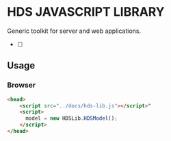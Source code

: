 # HDS JAVASCRIPT LIBRARY

Generic toolkit for server and web applications.

- [ ] 


## Usage 

### Browser 

```html
<head>
    <script src="../docs/hds-lib.js"></script>"
    <script>
      model = new HDSLib.HDSModel();
    </script>
</head>
```